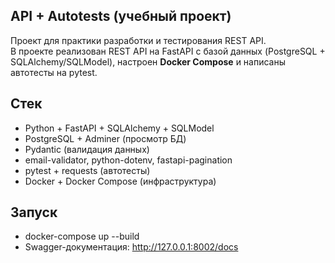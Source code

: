 ## API + Autotests (учебный проект)  
Проект для практики разработки и тестирования REST API.  
В проекте реализован REST API на FastAPI с базой данных (PostgreSQL + SQLAlchemy/SQLModel), 
настроен **Docker Compose** и написаны автотесты на pytest.

## Стек  
- Python + FastAPI + SQLAlchemy + SQLModel  
- PostgreSQL + Adminer (просмотр БД)  
- Pydantic (валидация данных)  
- email-validator, python-dotenv, fastapi-pagination  
- pytest + requests (автотесты)  
- Docker + Docker Compose (инфраструктура)  

## Запуск
- docker-compose up --build
- Swagger-документация: http://127.0.0.1:8002/docs
